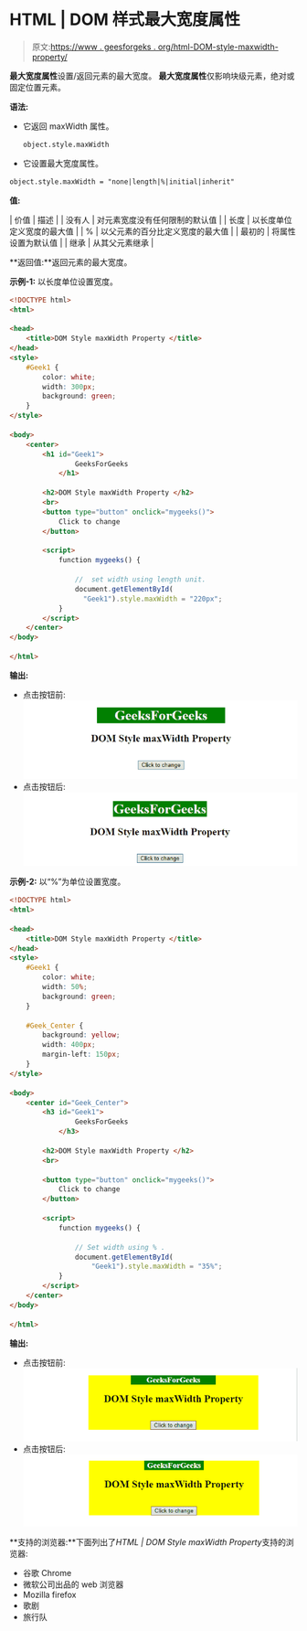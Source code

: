# HTML | DOM 样式最大宽度属性

> 原文:[https://www . geesforgeks . org/html-DOM-style-maxwidth-property/](https://www.geeksforgeeks.org/html-dom-style-maxwidth-property/)

**最大宽度属性**设置/返回元素的最大宽度。
**最大宽度属性**仅影响块级元素，绝对或固定位置元素。

**语法:**

*   它返回 maxWidth 属性。

    ```html
    object.style.maxWidth

    ```

*   它设置最大宽度属性。

```html
object.style.maxWidth = "none|length|%|initial|inherit"

```

**值:**

| 价值 | 描述 |
| 没有人 | 对元素宽度没有任何限制的默认值 |
| 长度 | 以长度单位定义宽度的最大值 |
| % | 以父元素的百分比定义宽度的最大值 |
| 最初的 | 将属性设置为默认值 |
| 继承 | 从其父元素继承 |

**返回值:**返回元素的最大宽度。

**示例-1:** 以长度单位设置宽度。

```html
<!DOCTYPE html>
<html>

<head>
    <title>DOM Style maxWidth Property </title>
</head>
<style>
    #Geek1 {
        color: white;
        width: 300px;
        background: green;
    }
</style>

<body>
    <center>
        <h1 id="Geek1"> 
                GeeksForGeeks 
            </h1>

        <h2>DOM Style maxWidth Property </h2>
        <br>
        <button type="button" onclick="mygeeks()">
            Click to change
        </button>

        <script>
            function mygeeks() {

                //  set width using length unit.
                document.getElementById(
                  "Geek1").style.maxWidth = "220px";
            }
        </script>
    </center>
</body>

</html>
```

**输出:**

*   点击按钮前:
    ![](img/20fdc0f8f6aa9941d052c860618304f1.png)
*   点击按钮后:
    ![](img/23eab16acc2433c6a3e02d91a7f9241f.png)

**示例-2:** 以“%”为单位设置宽度。

```html
<!DOCTYPE html>
<html>

<head>
    <title>DOM Style maxWidth Property </title>
</head>
<style>
    #Geek1 {
        color: white;
        width: 50%;
        background: green;
    }

    #Geek_Center {
        background: yellow;
        width: 400px;
        margin-left: 150px;
    }
</style>

<body>
    <center id="Geek_Center">
        <h3 id="Geek1"> 
                GeeksForGeeks 
            </h3>

        <h2>DOM Style maxWidth Property </h2>
        <br>

        <button type="button" onclick="mygeeks()">
            Click to change
        </button>

        <script>
            function mygeeks() {

                // Set width using % .
                document.getElementById(
                    "Geek1").style.maxWidth = "35%";
            }
        </script>
    </center>
</body>

</html>
```

**输出:**

*   点击按钮前:
    ![](img/061b7233365ce5d03a37fa9803c97502.png)
*   点击按钮后:
    ![](img/b2f468bfe2dabe7f9ed5dbdbcafe6bd1.png)

**支持的浏览器:**下面列出了*HTML | DOM Style maxWidth Property*支持的浏览器:

*   谷歌 Chrome
*   微软公司出品的 web 浏览器
*   Mozilla firefox
*   歌剧
*   旅行队